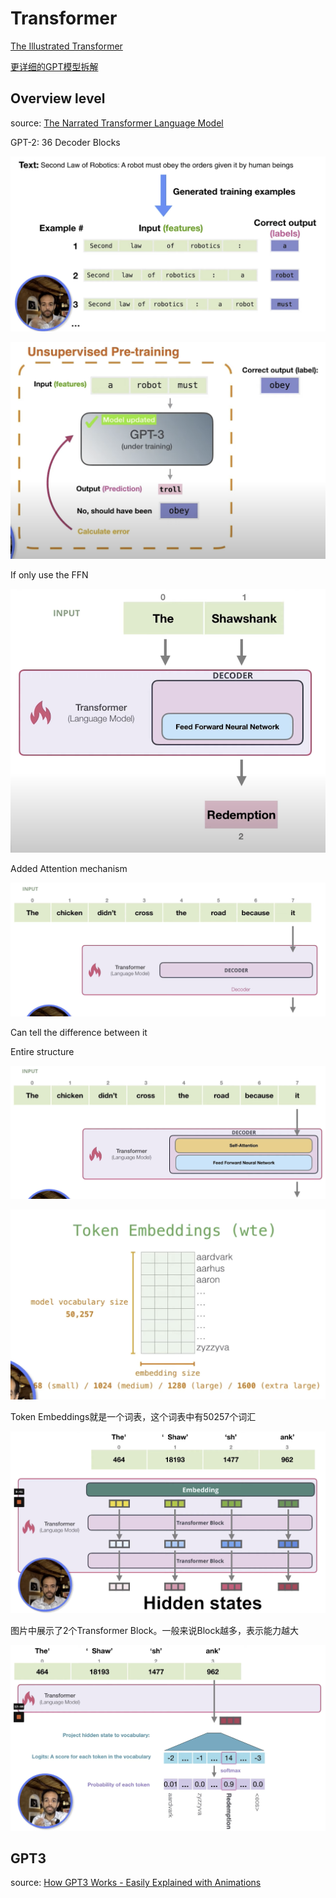 # Transformer

[The Illustrated Transformer](https://jalammar.github.io/illustrated-transformer/)

[更详细的GPT模型拆解](https://jalammar.github.io/illustrated-gpt2/)

## Overview level

source: [The Narrated Transformer Language Model](https://youtu.be/-QH8fRhqFHM?si=Hg6YTvZwzz_GayVj)

GPT-2: 36 Decoder Blocks

![Training Example](<截屏2024-02-26 下午1.37.19.png>)

![Training Process](<截屏2024-02-26 下午1.38.41.png>)

If only use the FFN

![FFN Only](<截屏2024-02-26 下午1.42.18.png>)

Added Attention mechanism

![attention](<截屏2024-02-26 下午1.42.42.png>)

Can tell the difference between it

Entire structure

![Transformer Block](<截屏2024-02-26 下午1.43.48.png>)

![Token Embeddings](<截屏2024-02-26 下午1.49.01.png>)

Token Embeddings就是一个词表，这个词表中有50257个词汇

![Transformers Hidden State](<截屏2024-02-26 下午1.54.36.png>)

图片中展示了2个Transformer Block。一般来说Block越多，表示能力越大

![Hidden state to Text](<截屏2024-02-26 下午1.55.50.png>)

## GPT3

source: [How GPT3 Works - Easily Explained with Animations](https://youtu.be/MQnJZuBGmSQ?si=7uuo666v9yHQYj6w)
